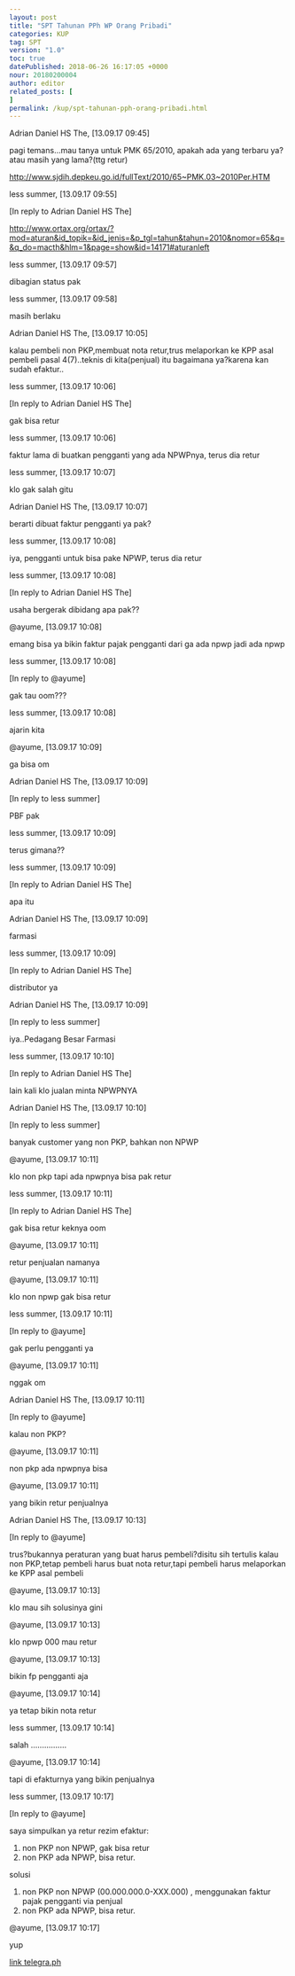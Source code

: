 ```yaml
---
layout: post
title: "SPT Tahunan PPh WP Orang Pribadi"
categories: KUP
tag: SPT
version: "1.0"
toc: true
datePublished: 2018-06-26 16:17:05 +0000
nour: 20180200004
author: editor
related_posts: [
]
permalink: /kup/spt-tahunan-pph-orang-pribadi.html
---
```





Adrian Daniel HS The, [13.09.17 09:45]

pagi temans...mau tanya untuk PMK 65/2010, apakah ada yang terbaru ya?atau masih yang lama?(ttg retur) 

http://www.sjdih.depkeu.go.id/fullText/2010/65~PMK.03~2010Per.HTM



less summer, [13.09.17 09:55]

[In reply to Adrian Daniel HS The]

http://www.ortax.org/ortax/?mod=aturan&id_topik=&id_jenis=&p_tgl=tahun&tahun=2010&nomor=65&q=&q_do=macth&hlm=1&page=show&id=14171#aturanleft



less summer, [13.09.17 09:57]

dibagian status pak



less summer, [13.09.17 09:58]

masih berlaku



Adrian Daniel HS The, [13.09.17 10:05]

kalau pembeli non PKP,membuat nota retur,trus melaporkan ke KPP asal pembeli pasal 4(7)..teknis di kita(penjual) itu bagaimana ya?karena kan sudah efaktur..



less summer, [13.09.17 10:06]

[In reply to Adrian Daniel HS The]

gak bisa retur



less summer, [13.09.17 10:06]

faktur lama di buatkan pengganti yang ada NPWPnya, terus dia retur



less summer, [13.09.17 10:07]

klo gak salah gitu



Adrian Daniel HS The, [13.09.17 10:07]

berarti dibuat faktur pengganti ya pak?



less summer, [13.09.17 10:08]

iya, pengganti untuk bisa pake NPWP, terus dia retur



less summer, [13.09.17 10:08]

[In reply to Adrian Daniel HS The]

usaha bergerak dibidang apa pak??



@ayume, [13.09.17 10:08]

emang bisa ya bikin faktur pajak pengganti dari ga ada npwp jadi ada npwp



less summer, [13.09.17 10:08]

[In reply to @ayume]

gak tau oom???



less summer, [13.09.17 10:08]

ajarin kita



@ayume, [13.09.17 10:09]

ga bisa om



Adrian Daniel HS The, [13.09.17 10:09]

[In reply to less summer]

PBF pak



less summer, [13.09.17 10:09]

terus gimana??



less summer, [13.09.17 10:09]

[In reply to Adrian Daniel HS The]

apa itu



Adrian Daniel HS The, [13.09.17 10:09]

farmasi



less summer, [13.09.17 10:09]

[In reply to Adrian Daniel HS The]

distributor ya



Adrian Daniel HS The, [13.09.17 10:09]

[In reply to less summer]

iya..Pedagang Besar Farmasi



less summer, [13.09.17 10:10]

[In reply to Adrian Daniel HS The]

lain kali klo jualan minta NPWPNYA



Adrian Daniel HS The, [13.09.17 10:10]

[In reply to less summer]

banyak customer yang non PKP, bahkan non NPWP



@ayume, [13.09.17 10:11]

klo non pkp tapi ada npwpnya bisa pak retur



less summer, [13.09.17 10:11]

[In reply to Adrian Daniel HS The]

gak bisa retur keknya oom



@ayume, [13.09.17 10:11]

retur penjualan namanya



@ayume, [13.09.17 10:11]

klo non npwp gak bisa retur



less summer, [13.09.17 10:11]

[In reply to @ayume]

gak perlu pengganti ya



@ayume, [13.09.17 10:11]

nggak om



Adrian Daniel HS The, [13.09.17 10:11]

[In reply to @ayume]

kalau non PKP?



@ayume, [13.09.17 10:11]

non pkp ada npwpnya bisa



@ayume, [13.09.17 10:11]

yang bikin retur penjualnya



Adrian Daniel HS The, [13.09.17 10:13]

[In reply to @ayume]

trus?bukannya peraturan yang buat harus pembeli?disitu sih tertulis kalau non PKP,tetap pembeli harus buat nota retur,tapi pembeli harus melaporkan ke KPP asal pembeli



@ayume, [13.09.17 10:13]

klo mau sih solusinya gini



@ayume, [13.09.17 10:13]

klo npwp 000 mau retur



@ayume, [13.09.17 10:13]

bikin fp pengganti aja



@ayume, [13.09.17 10:14]

ya tetap bikin nota retur



less summer, [13.09.17 10:14]

salah ................



@ayume, [13.09.17 10:14]

tapi di efakturnya yang bikin penjualnya



less summer, [13.09.17 10:17]

[In reply to @ayume]

saya simpulkan ya retur rezim efaktur:
1. non PKP non NPWP, gak bisa retur
2. non PKP ada NPWP, bisa retur.

solusi 
1. non PKP non NPWP (00.000.000.0-XXX.000) , menggunakan faktur pajak pengganti via penjual
2. non PKP ada NPWP, bisa retur.


@ayume, [13.09.17 10:17]

yup


[link telegra.ph](http://telegra.ph/Non-PKP-Retur-09-13)

